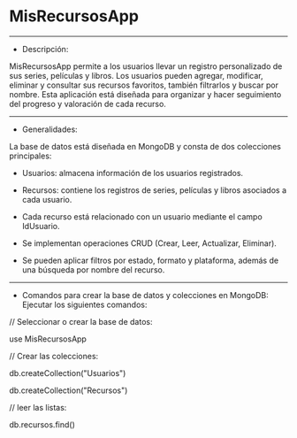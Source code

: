# MisRecursosApp

-------------------------------------------------------------------------------------------------------------------------------------------
- Descripción:

MisRecursosApp permite a los usuarios llevar un registro personalizado de sus series, películas y libros. Los usuarios pueden agregar, modificar, eliminar y consultar sus recursos favoritos, también filtrarlos y buscar por nombre. Esta aplicación está diseñada para organizar y hacer seguimiento del progreso y valoración de cada recurso.

-------------------------------------------------------------------------------------------------------------------------------------------
- Generalidades:

La base de datos está diseñada en MongoDB y consta de dos colecciones principales:
- Usuarios: almacena información de los usuarios registrados.
- Recursos: contiene los registros de series, películas y libros asociados a cada usuario.

- Cada recurso está relacionado con un usuario mediante el campo IdUsuario.
- Se implementan operaciones CRUD (Crear, Leer, Actualizar, Eliminar).
- Se pueden aplicar filtros por estado, formato y plataforma, además de una búsqueda por nombre del recurso.

-------------------------------------------------------------------------------------------------------------------------------------------
- Comandos para crear la base de datos y colecciones en MongoDB:
Ejecutar los siguientes comandos:


// Seleccionar o crear la base de datos:

use MisRecursosApp


// Crear las colecciones:

db.createCollection("Usuarios")

db.createCollection("Recursos")


// leer las listas:

db.recursos.find()
